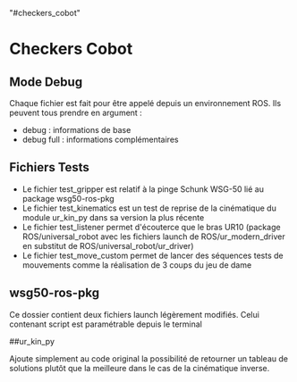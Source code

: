 "#checkers_cobot" 

# Checkers Cobot
## Mode Debug
Chaque fichier est fait pour être appelé depuis un environnement ROS. Ils peuvent tous prendre en argument :

- debug : informations de base
- debug full : informations complémentaires

## Fichiers Tests
- Le fichier test_gripper est relatif à la pinge Schunk WSG-50 lié au package wsg50-ros-pkg
- Le fichier test_kinematics est un test de reprise de la cinématique du module ur_kin_py dans sa version la plus récente
- Le fichier test_listener permet d'écouterce que le bras UR10 (package ROS/universal_robot avec les fichiers launch de ROS/ur_modern_driver en substitut de ROS/universal_robot/ur_driver)
- Le fichier test_move_custom permet de lancer des séquences tests de mouvements comme la réalisation de 3 coups du jeu de dame

## wsg50-ros-pkg

Ce  dossier contient deux fichiers launch légèrement modifiés. Celui contenant script est paramétrable depuis le terminal

##ur_kin_py

Ajoute simplement au code original la possibilité de retourner un tableau de solutions plutôt que la meilleure dans le cas de la cinématique inverse.
